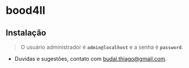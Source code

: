# bood4ll
## Instalação

> O usuário administrador é **`admin@localhost`** e a senha é **`password`**.

- Duvidas e sugestões, contato com [budal.thiago@gmail.com](budal.thiago@gmail.com).

